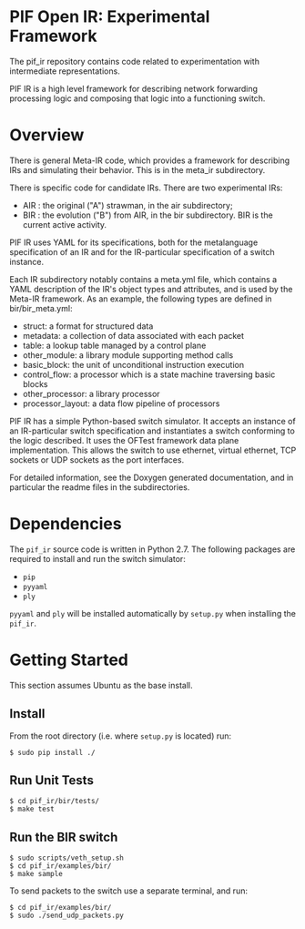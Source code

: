 PIF Open IR: Experimental Framework
===================================

The pif_ir repository contains code related to experimentation with
intermediate representations.

PIF IR is a high level framework for describing network forwarding
processing logic and composing that logic into a functioning switch.


Overview
========
There is general Meta-IR code, which provides a framework for describing
IRs and simulating their behavior.  This is in the meta_ir subdirectory.

There is specific code for candidate IRs.  There are two experimental IRs:
- AIR : the original ("A") strawman, in the air subdirectory;
- BIR : the evolution ("B") from AIR, in the bir subdirectory.
BIR is the current active activity.

PIF IR uses YAML for its specifications, both for the metalanguage
specification of an IR and for the IR-particular specification of a
switch instance.

Each IR subdirectory notably contains a meta.yml file, which contains a
YAML description of the IR's object types and attributes, and is used
by the Meta-IR framework.  As an example, the following types are defined
in bir/bir_meta.yml:
- struct: a format for structured data
- metadata: a collection of data associated with each packet
- table: a lookup table managed by a control plane
- other_module: a library module supporting method calls
- basic_block: the unit of unconditional instruction execution
- control_flow: a processor which is a state machine traversing basic blocks
- other_processor: a library processor
- processor_layout: a data flow pipeline of processors

PIF IR has a simple Python-based switch simulator. It accepts an instance
of an IR-particular switch specification and instantiates
a switch conforming to the logic described.  It uses the OFTest framework
data plane implementation.  This allows the switch to use ethernet,
virtual ethernet, TCP sockets or UDP sockets as the port interfaces.

For detailed information, see the Doxygen generated documentation, and in
particular the readme files in the subdirectories.


Dependencies
============

The `pif_ir` source code is written in Python 2.7. The following packages are required to install and run the switch simulator:

- `pip`
- `pyyaml`
- `ply`

`pyyaml` and `ply` will be installed automatically by `setup.py` when installing the `pif_ir`.

Getting Started
============

This section assumes Ubuntu as the base install.

Install
----------

From the root directory (i.e. where `setup.py` is located) run:

    $ sudo pip install ./

Run Unit Tests
--------------
    $ cd pif_ir/bir/tests/
    $ make test

Run the BIR switch
------------------

    $ sudo scripts/veth_setup.sh
    $ cd pif_ir/examples/bir/
    $ make sample

To send packets to the switch use a separate terminal, and run:

    $ cd pif_ir/examples/bir/
    $ sudo ./send_udp_packets.py


